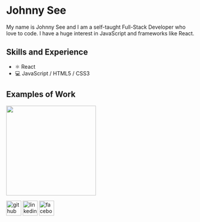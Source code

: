 # Johnny See
My name is Johnny See and I am a self-taught Full-Stack Developer who love to code. I have a huge interest in JavaScript and frameworks like React.

## Skills and Experience
* ⚛️ React
* 💻 JavaScript / HTML5 / CSS3

## Examples of Work
<img src="" width="240" />

[<img src='https://cdn.jsdelivr.net/npm/simple-icons@3.0.1/icons/github.svg' alt='github' height='40'>](https://github.com/johnnysee)  [<img src='https://cdn.jsdelivr.net/npm/simple-icons@3.0.1/icons/linkedin.svg' alt='linkedin' height='40'>](https://www.linkedin.com/in/johnny-see/)  [<img src='https://cdn.jsdelivr.net/npm/simple-icons@3.0.1/icons/facebook.svg' alt='facebook' height='40'>](https://www.facebook.com/jsee2)  


